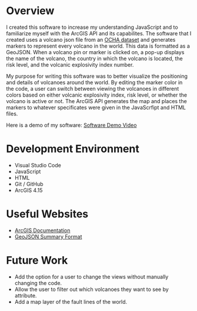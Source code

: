 # Overview

I created this software to increase my understanding JavaScript and to familiarize myself with the ArcGIS API and its capabilites. The software that I created uses a volcano json file from an [OCHA dataset](https://data.humdata.org/dataset/volcano-population-exposure-index-gvm/resource/7234d067-2d74-449a-9c61-22ae6d98d928) and generates markers to represent every volcano in the world. This data is formatted as a GeoJSON. When a volcano pin or marker is clicked on, a pop-up displays the name of the volcano, the country in which the volcano is located, the risk level, and the volcanic explosivity index number. 

My purpose for writing this software was to better visualize the positioning and details of volcanoes around the world. By editing the marker color in the code, a user can switch between viewing the volcanoes in different colors based on either volcanic explosivity index, risk level, or whether the volcano is active or not. The ArcGIS API generates the map and places the markers to whatever specificates were given in the JavaScrfipt and HTML files.

Here is a demo of my software: [Software Demo Video](https://youtu.be/cKzjPzqRZXA)

# Development Environment

* Visual Studio Code
* JavaScript
* HTML
* Git / GitHub
* ArcGIS 4.15

# Useful Websites

* [ArcGIS Documentation](https://developers.arcgis.com/documentation/)
* [GeoJSON Summary Format](https://earthquake.usgs.gov/earthquakes/feed/v1.0/geojson.php)

# Future Work

* Add the option for a user to change the views without manually changing the code.
* Allow the user to filter out which volcanoes they want to see by attribute.
* Add a map layer of the fault lines of the world.
